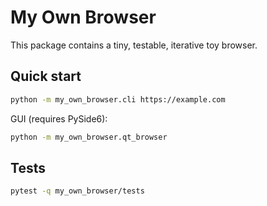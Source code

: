 # My Own Browser

This package contains a tiny, testable, iterative toy browser.

## Quick start

```bash
python -m my_own_browser.cli https://example.com
```

GUI (requires PySide6):

```bash
python -m my_own_browser.qt_browser
```

## Tests

```bash
pytest -q my_own_browser/tests
```


